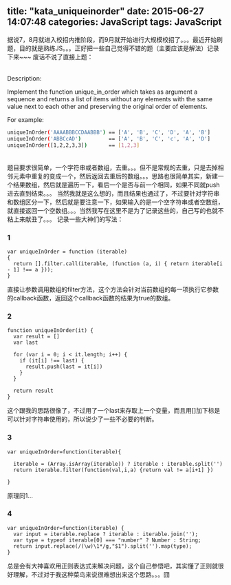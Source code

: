 title: "kata_uniqueinorder"
date: 2015-06-27 14:07:48
categories: JavaScript
tags: JavaScript
---
据说7，8月就进入校招内推阶段，而9月就开始进行大规模校招了。。。最近开始刷题，目的就是熟练JS。。。正好把一些自己觉得不错的题（主要应该是解法）记录下来~~~
废话不说了直接上题：
<!--more-->

######
Description:

Implement the function unique_in_order which takes as argument a sequence and returns a list of items without any elements with the same value next to each other and preserving the original order of elements.

For example:
``` bash
uniqueInOrder('AAAABBBCCDAABBB') == ['A', 'B', 'C', 'D', 'A', 'B']
uniqueInOrder('ABBCcAD')         == ['A', 'B', 'C', 'c', 'A', 'D']
uniqueInOrder([1,2,2,3,3])       == [1,2,3]
```
######

题目要求很简单，一个字符串或者数组，去重。。。但不是常规的去重，只是去掉相邻元素中重复的变成一个，然后返回去重后的数组。。。思路也很简单其实，新建一个结果数组，然后就是遍历一下，看后一个是否与前一个相同，如果不同就push进去直到结束。。。
当然我就是这么想的，而且结果也通过了，不过要针对字符串和数组区分一下，然后就是要注意一下，如果输入的是一个空字符串或者空数组，就直接返回一个空数组。。。当然我写在这里不是为了记录这些的，自己写的也就不粘上来献丑了。。。
记录一些大神们的写法：
### 1
```
var uniqueInOrder = function (iterable)
{
  return [].filter.call(iterable, (function (a, i) { return iterable[i - 1] !== a }));
}
```
直接让参数调用数组的filter方法，这个方法会针对当前数组的每一项执行它参数的callback函数，返回这个callback函数的结果为true的数组。

### 2
```
function uniqueInOrder(it) {
  var result = []
  var last
  
  for (var i = 0; i < it.length; i++) {
    if (it[i] !== last) {
      result.push(last = it[i])
    }
  }
  
  return result
}
```
这个跟我的思路很像了，不过用了一个last来存取上一个变量，而且用[]加下标是可以针对字符串使用的，所以说少了一些不必要的判断。

### 3
```
var uniqueInOrder=function(iterable){
 
  iterable = (Array.isArray(iterable)) ? iterable : iterable.split('')
  return iterable.filter(function(val,i,a) {return val != a[i+1] })

}
```
原理同1...

### 4
```
var uniqueInOrder=function(iterable) {
  var input = iterable.replace ? iterable : iterable.join('');
  var type = typeof iterable[0] === "number" ? Number : String;
  return input.replace(/(\w)\1*/g,"$1").split('').map(type);
}
```
总是会有大神喜欢用正则表达式来解决问题，这个自己参悟吧，其实懂了正则就很好理解，不过对于我这种菜鸟来说很难想出来这个思路。。。囧